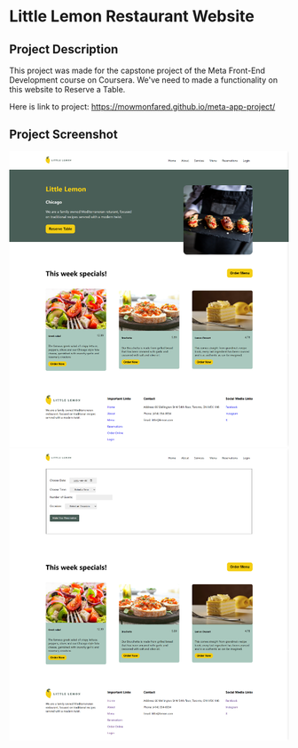 # Little Lemon Restaurant Website

## Project Description
This project was made for the capstone project of the Meta Front-End Development course on Coursera. We've need to made a functionality on this website to Reserve a Table.

Here is link to project:
https://mowmonfared.github.io/meta-app-project/

## Project Screenshot

![little lemon website table booking](src/images/React-App.png)
![little lemon website table booking](src/images/React-App-2.png)




